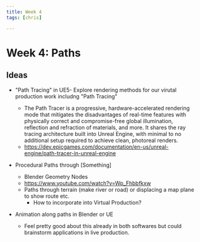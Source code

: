```yaml
---
title: Week 4
tags: [chris]

---
```


# Week 4: Paths
## Ideas
- "Path Tracing" in UE5- Explore rendering methods for our virutal production work includng "Path Tracing"
    - The Path Tracer is a progressive, hardware-accelerated rendering mode that mitigates the disadvantages of real-time features with physically correct and compromise-free global illumination, reflection and refraction of materials, and more. It shares the ray tracing architecture built into Unreal Engine, with minimal to no additional setup required to achieve clean, photoreal renders.
    - https://dev.epicgames.com/documentation/en-us/unreal-engine/path-tracer-in-unreal-engine

- Procedural Paths through [Something]
    - Blender Geometry Nodes
    - https://www.youtube.com/watch?v=Wp_Fhbbfkxw
    - Paths through terrain (make river or road) or displacing a map plane to show route etc.
        - How to incorporate into Virtual Production?

- Animation along paths in Blender or UE
    - Feel pretty good about this already in both softwares but could brainstorm applications in live production.

